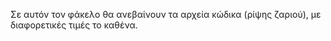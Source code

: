 Σε αυτόν τον φάκελο θα ανεβαίνουν τα αρχεία κώδικα (ρίψης ζαριού), με διαφορετικές τιμές το καθένα.

